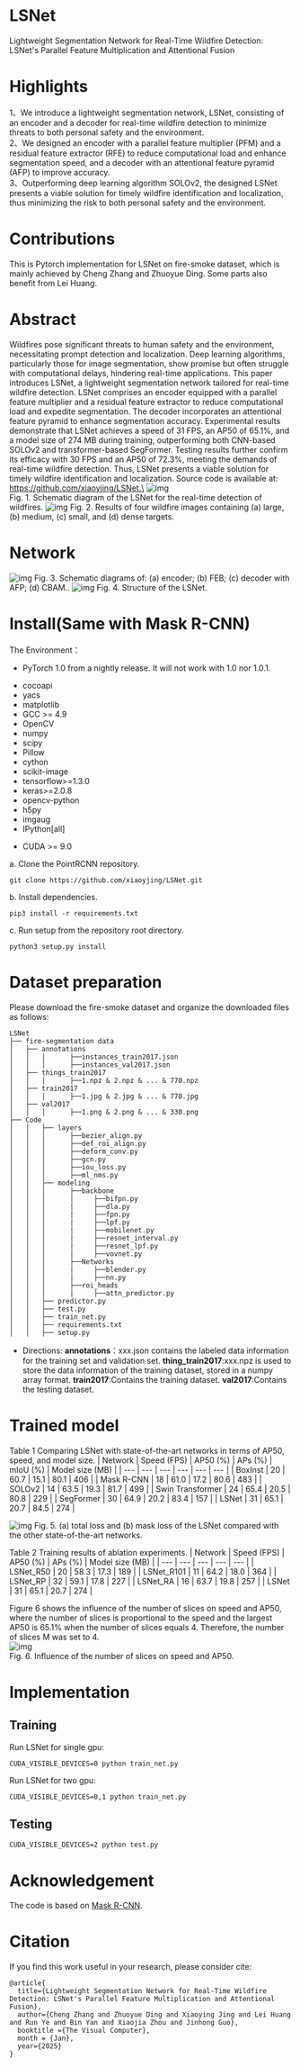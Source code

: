 # LSNet
Lightweight Segmentation Network for Real-Time Wildfire Detection: LSNet's Parallel Feature Multiplication and Attentional Fusion
# Highlights
1、We introduce a lightweight segmentation network, LSNet, consisting of an encoder and a decoder for real-time wildfire detection to minimize threats to both personal safety and the environment.\
2、We designed an encoder with a parallel feature multiplier (PFM) and a residual feature extractor (RFE) to reduce computational load and enhance segmentation speed, and a decoder with an attentional feature pyramid (AFP) to improve accuracy.\
3、Outperforming deep learning algorithm SOLOv2, the designed LSNet presents a viable solution for timely wildfire identification and localization, thus minimizing the risk to both personal safety and the environment.
# Contributions
This is Pytorch implementation for LSNet on fire-smoke dataset, which is mainly achieved by Cheng Zhang and Zhuoyue Ding. Some parts also benefit from Lei Huang.
# Abstract
Wildfires pose significant threats to human safety and the environment, necessitating prompt detection and localization. Deep learning algorithms, particularly those for image segmentation, show promise but often struggle with computational delays, hindering real-time applications. This paper introduces LSNet, a lightweight segmentation network tailored for real-time wildfire detection. LSNet comprises an encoder equipped with a parallel feature multiplier and a residual feature extractor to reduce computational load and expedite segmentation. The decoder incorporates an attentional feature pyramid to enhance segmentation accuracy. Experimental results demonstrate that LSNet achieves a speed of 31 FPS, an AP50 of 65.1%, and a model size of 274 MB during training, outperforming both CNN-based SOLOv2 and transformer-based SegFormer. Testing results further confirm its efficacy with 30 FPS and an AP50 of 72.3%, meeting the demands of real-time wildfire detection. Thus, LSNet presents a viable solution for timely wildfire identification and localization. Source code is available at: https://github.com/xiaoyjing/LSNet.\
![img](https://github.com/xiaoyjing/LSNet/blob/master/img/1.png)\
Fig. 1. Schematic diagram of the LSNet for the real-time detection of wildfires.
![img](https://github.com/xiaoyjing/LSNet/blob/master/img/3.png)
Fig. 2. Results of four wildfire images containing (a) large, (b) medium, (c) small, and (d) dense targets.
# Network
![img](https://github.com/xiaoyjing/LSNet/blob/master/img/4.png)
Fig. 3. Schematic diagrams of: (a) encoder; (b) FEB; (c) decoder with AFP; (d) CBAM..
![img](https://github.com/xiaoyjing/LSNet/blob/master/img/2.png)
Fig. 4. Structure of the LSNet.
# Install(Same with Mask R-CNN)
The Environment：

- PyTorch 1.0 from a nightly release. It will not work with 1.0 nor 1.0.1. 
* cocoapi
* yacs
* matplotlib
* GCC >= 4.9
* OpenCV
* numpy
* scipy
* Pillow
* cython
* scikit-image
* tensorflow>=1.3.0
* keras>=2.0.8
* opencv-python
* h5py
* imgaug
* IPython[all]
+ CUDA >= 9.0

a. Clone the PointRCNN repository.
```
git clone https://github.com/xiaoyjing/LSNet.git
```
b. Install dependencies.
```
pip3 install -r requirements.txt
```
c. Run setup from the repository root directory.
```
python3 setup.py install
```
# Dataset preparation
Please download the fire-smoke dataset and organize the downloaded files as follows:
```
LSNet
├── fire-segmentation data
│   ├── annotations
│   │   │      ├──instances_train2017.json
│   │   │      ├──instances_val2017.json
│   ├── things_train2017
│   │   │      ├──1.npz & 2.npz & ... & 770.npz
│   ├── train2017
│   │   │      ├──1.jpg & 2.jpg & ... & 770.jpg
│   ├── val2017
│   │   │      ├──1.png & 2.png & ... & 330.png
├── Code
│   │   ├── layers
│   │   │      ├──bezier_align.py
│   │   │      ├──def_roi_align.py
│   │   │      ├──deform_conv.py
│   │   │      ├──gcn.py
│   │   │      ├──iou_loss.py
│   │   │      ├──ml_nms.py
│   │   ├── modeling
│   │   │      ├──backbone
│   │   │      |     ├──bifpn.py
│   │   │      |     ├──dla.py
│   │   │      |     ├──fpn.py
│   │   │      |     ├──lpf.py
│   │   │      |     ├──mobilenet.py
│   │   │      |     ├──resnet_interval.py
│   │   │      |     ├──resnet_lpf.py
│   │   │      |     ├──vovnet.py
│   │   │      ├──Networks
│   │   │      |     ├──blender.py
│   │   │      |     ├──nn.py
│   │   │      ├──roi_heads
│   │   │      |     ├──attn_predictor.py
│   │   ├── predictor.py
│   │   ├── test.py
│   │   ├── train_net.py
│   │   ├── requirements.txt
│   │   ├── setup.py
```
* Directions: **annotations**：xxx.json contains the labeled data information for the training set and validation set.
  **thing_train2017**:xxx.npz is used to store the data information of the training dataset, stored in a numpy array format.
  **train2017**:Contains the training dataset.
  **val2017**:Contains the testing dataset.
# Trained model
Table 1 Comparing LSNet with state-of-the-art networks in terms of AP50, speed, and model size.
| Network | Speed (FPS) | AP50 (%) | APs (%) | mIoU (%) | Model size (MB) |
| --- | --- | --- | --- | --- | --- |
| BoxInst | 20 | 60.7 | 15.1 | 80.1 | 406 |
| Mask R-CNN | 18 | 61.0 | 17.2 | 80.6 | 483 |
| SOLOv2 | 14 | 63.5 | 19.3 | 81.7 | 499 |
| Swin Transformer | 24 | 65.4 | 20.5 | 80.8 | 229 |
| SegFormer | 30 | 64.9 | 20.2 | 83.4 | 157 |
| LSNet | 31 | 65.1 | 20.7 | 84.5 | 274 |

![img](https://github.com/xiaoyjing/LSNet/blob/master/img/8.png)
Fig. 5. (a) total loss and (b) mask loss of the LSNet compared with the other state-of-the-art networks.

Table 2 Training results of ablation experiments.
| Network | Speed (FPS) | AP50 (%) | APs (%) | Model size (MB) |
| --- | --- | --- | --- | --- |
| LSNet_R50 | 20 | 58.3 | 17.3 | 189 |
| LSNet_R101 | 11 | 64.2 | 18.0 | 364 |
| LSNet_RP | 32 | 59.1 | 17.8 | 227 |
| LSNet_RA | 16 | 63.7 | 19.8 | 257 |
| LSNet | 31 | 65.1 | 20.7 | 274 |

Figure 6 shows the influence of the number of slices on speed and AP50, where the number of slices is proportional to the speed and the largest AP50 is 65.1% when the number of slices equals 4. Therefore, the number of slices M was set to 4.\
![img](https://github.com/xiaoyjing/LSNet/blob/master/img/6.png)\
Fig. 6. Influence of the number of slices on speed and AP50.
# Implementation
## Training
Run LSNet for single gpu:
```
CUDA_VISIBLE_DEVICES=0 python train_net.py
```
Run LSNet for two gpu:
```
CUDA_VISIBLE_DEVICES=0,1 python train_net.py
```
## Testing
```
CUDA_VISIBLE_DEVICES=2 python test.py
```
# Acknowledgement
The code is based on [Mask R-CNN](https://gitcode.com/gh_mirrors/ma/maskrcnn-benchmark/tree/main).
# Citation
If you find this work useful in your research, please consider cite:
```
@article{
  title={Lightweight Segmentation Network for Real-Time Wildfire Detection: LSNet's Parallel Feature Multiplication and Attentional Fusion},
  author={Cheng Zhang and Zhuoyue Ding and Xiaoying Jing and Lei Huang and Run Ye and Bin Yan and Xiaojia Zhou and Jinhong Guo},
  booktitle ={The Visual Computer},
  month = {Jan},
  year={2025}
}
```
